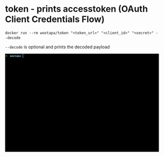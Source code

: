 # token - prints accesstoken (OAuth Client Credentials Flow)

```Shell
docker run --rm wootapa/token "<token_url>" "<client_id>" "<secret>" --decode
```

`--decode` is optional and prints the decoded payload

![](usage.gif)